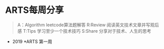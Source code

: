 # ARTS每周分享
> A：Algorithm leetcode算法题解答
> R:Review 阅读英文技术文章并写观后感
> T:Tips 学习至少一个技术技巧
> S:Share 分享对于技术、人生的思考
* 2019
  *ARTS 第一周
